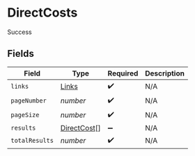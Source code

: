 # DirectCosts

Success


## Fields

| Field                                             | Type                                              | Required                                          | Description                                       |
| ------------------------------------------------- | ------------------------------------------------- | ------------------------------------------------- | ------------------------------------------------- |
| `links`                                           | [Links](../../models/shared/links.md)             | :heavy_check_mark:                                | N/A                                               |
| `pageNumber`                                      | *number*                                          | :heavy_check_mark:                                | N/A                                               |
| `pageSize`                                        | *number*                                          | :heavy_check_mark:                                | N/A                                               |
| `results`                                         | [DirectCost](../../models/shared/directcost.md)[] | :heavy_minus_sign:                                | N/A                                               |
| `totalResults`                                    | *number*                                          | :heavy_check_mark:                                | N/A                                               |